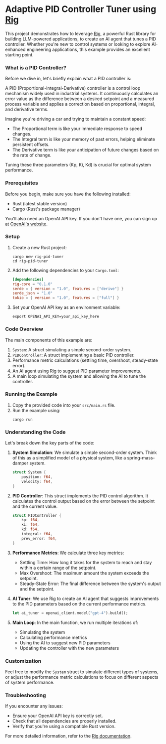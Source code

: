 # Adaptive PID Controller Tuner using [Rig](https://github.com/0xPlaygrounds/rig)

This project demonstrates how to leverage [Rig](https://github.com/0xPlaygrounds/rig), a powerful Rust library for building LLM-powered applications, to create an AI agent that tunes a PID controller. Whether you're new to control systems or looking to explore AI-enhanced engineering applications, this example provides an excellent starting point.

### What is a PID Controller?

Before we dive in, let's briefly explain what a PID controller is:

A PID (Proportional-Integral-Derivative) controller is a control loop mechanism widely used in industrial systems. It continuously calculates an error value as the difference between a desired setpoint and a measured process variable and applies a correction based on proportional, integral, and derivative terms.

Imagine you're driving a car and trying to maintain a constant speed:
- The Proportional term is like your immediate response to speed changes.
- The Integral term is like your memory of past errors, helping eliminate persistent offsets.
- The Derivative term is like your anticipation of future changes based on the rate of change.

Tuning these three parameters (Kp, Ki, Kd) is crucial for optimal system performance.

### Prerequisites

Before you begin, make sure you have the following installed:

- Rust (latest stable version)
- Cargo (Rust's package manager)

You'll also need an OpenAI API key. If you don't have one, you can sign up at [OpenAI's website](https://openai.com).

### Setup

1. Create a new Rust project:
   ```
   cargo new rig-pid-tuner
   cd rig-pid-tuner
   ```

2. Add the following dependencies to your `Cargo.toml`:
   ```toml
   [dependencies]
   rig-core = "0.1.0"
   serde = { version = "1.0", features = ["derive"] }
   serde_json = "1.0"
   tokio = { version = "1.0", features = ["full"] }
   ```

3. Set your OpenAI API key as an environment variable:
   ```
   export OPENAI_API_KEY=your_api_key_here
   ```

### Code Overview

The main components of this example are:

1. `System`: A struct simulating a simple second-order system.
2. `PIDController`: A struct implementing a basic PID controller.
3. Performance metric calculations (settling time, overshoot, steady-state error).
4. An AI agent using Rig to suggest PID parameter improvements.
5. A main loop simulating the system and allowing the AI to tune the controller.

### Running the Example

1. Copy the provided code into your `src/main.rs` file.
2. Run the example using:
   ```
   cargo run
   ```

### Understanding the Code

Let's break down the key parts of the code:

1. **System Simulation**: 
   We simulate a simple second-order system. Think of this as a simplified model of a physical system, like a spring-mass-damper system.

   ```rust
   struct System {
       position: f64,
       velocity: f64,
   }
   ```

2. **PID Controller**:
   This struct implements the PID control algorithm. It calculates the control output based on the error between the setpoint and the current value.

   ```rust
   struct PIDController {
       kp: f64,
       ki: f64,
       kd: f64,
       integral: f64,
       prev_error: f64,
   }
   ```

3. **Performance Metrics**:
   We calculate three key metrics:
   - Settling Time: How long it takes for the system to reach and stay within a certain range of the setpoint.
   - Max Overshoot: The maximum amount the system exceeds the setpoint.
   - Steady-State Error: The final difference between the system's output and the setpoint.

4. **AI Tuner**:
   We use Rig to create an AI agent that suggests improvements to the PID parameters based on the current performance metrics.

   ```rust
   let ai_tuner = openai_client.model("gpt-4").build();
   ```

5. **Main Loop**:
   In the main function, we run multiple iterations of:
   - Simulating the system
   - Calculating performance metrics
   - Using the AI to suggest new PID parameters
   - Updating the controller with the new parameters

### Customization

Feel free to modify the `System` struct to simulate different types of systems, or adjust the performance metric calculations to focus on different aspects of system performance.

### Troubleshooting

If you encounter any issues:
- Ensure your OpenAI API key is correctly set.
- Check that all dependencies are properly installed.
- Verify that you're using a compatible Rust version.

For more detailed information, refer to the [Rig documentation](https://docs.rs/rig).

